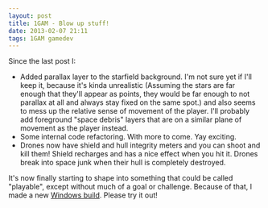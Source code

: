 ```yaml
---
layout: post
title: 1GAM - Blow up stuff!
date: 2013-02-07 21:11
tags: 1GAM gamedev
---
```


Since the last post I:
* Added parallax layer to the starfield background. I'm not sure yet if I'll keep it, because it's kinda unrealistic (Assuming the stars are far enough that they'll appear as points, they would be far enough to not parallax at all and always stay fixed on the same spot.) and also seems to mess up the relative sense of movement of the player. I'll probably add foreground "space debris" layers that are on a similar plane of movement as the player instead.
* Some internal code refactoring. With more to come. Yay exciting.
* Drones now have shield and hull integrity meters and you can shoot and kill them! Shield recharges and has a nice effect when you hit it. Drones break into space junk when their hull is completely destroyed.

It's now finally starting to shape into something that could be called "playable", except without much of a goal or challenge. Because of that, I made a new [Windows build](/files/2013-02-07/SpaceCrawler-win32-3c0cc9.7z). Please try it out!
